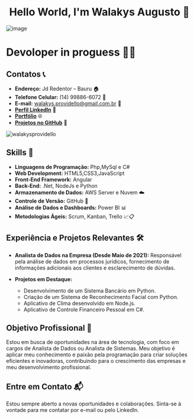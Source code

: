 <h1 align="center">
  Hello World, I'm Walakys Augusto 👋
</h1>

![image](https://github.com/WalakysProvidello/WalakysProvidello/blob/b4ddf6eb8b87d57e874900748382f6c140a0d572/ezgif.com-gif-maker.gif)


# Devoloper in proguess 👨‍💻

## Contatos 📞
- **Endereço:** Jd Redentor – Bauru 🏠
- **Telefone Celular:** (14) 99886-6072 📱
- **E-mail:** walakys.providello@gmail.com.br 📧
- [**Perfil LinkedIn**](https://www.linkedin.com/in/walakys-providello-291624208/) 👔
- [**Portfólio**](https://portifolio-2023-seven.vercel.app) 🌐
- [**Projetos no GitHub**](https://github.com/WalakysProvidello) 🚀

<p align="left">
  <img src="https://github-readme-stats.vercel.app/api/top-langs?username=walakysprovidello&show_icons=true&locale=en&layout=compact" alt="walakysprovidello">
</p>

## Skills 🚀
- **Linguagens de Programação:** Php,MySql e C#
- **Web Development:** HTML5,CSS3,JavaScript
- **Front-End Framework:** Angular 
- **Back-End:** .Net, NodeJs e Python
- **Armazenamento de Dados:** AWS Server e Nuvem ☁️
- **Controle de Versão:** GitHub 🐙
- **Análise de Dados e Dashboards:** Power BI 📊
- **Metodologias Ágeis:** Scrum, Kanban, Trello 📈📋

## Experiência e Projetos Relevantes 🛠️
- **Analista de Dados na Empresa (Desde Maio de 2021):** Responsável pela análise de dados em processos jurídicos, fornecimento de informações adicionais aos clientes e esclarecimento de dúvidas.

- **Projetos em Destaque:**
  - Desenvolvimento de um Sistema Bancário em Python.
  - Criação de um Sistema de Reconhecimento Facial com Python.
  - Aplicativo de Clima desenvolvido em Node.js.
  - Aplicativo de Controle Financeiro Pessoal em C#.

## Objetivo Profissional 🌟
Estou em busca de oportunidades na área de tecnologia, com foco em cargos de Analista de Dados ou Analista de Sistemas. Meu objetivo é aplicar meu conhecimento e paixão pela programação para criar soluções eficientes e inovadoras, contribuindo para o crescimento das empresas e meu desenvolvimento profissional.

## Entre em Contato 📬
Estou sempre aberto a novas oportunidades e colaborações. Sinta-se à vontade para me contatar por e-mail ou pelo LinkedIn.

